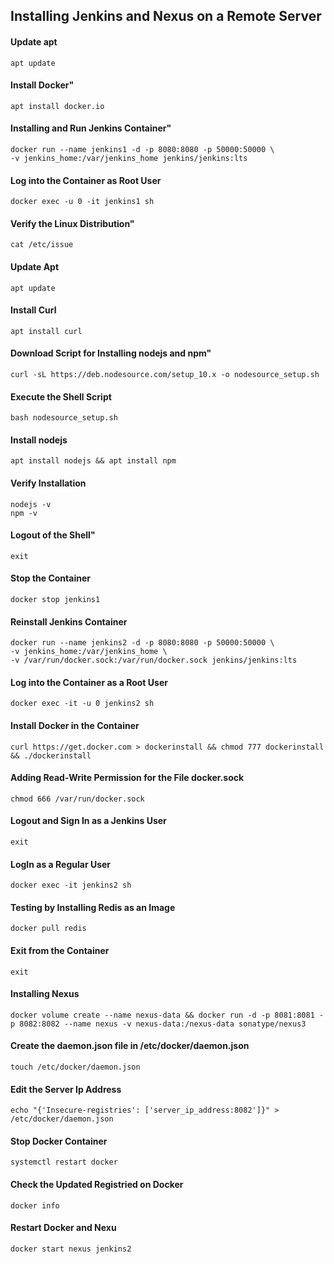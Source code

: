 ## Installing Jenkins and Nexus on a Remote Server
#### Update apt
    apt update

#### Install Docker"
    apt install docker.io

#### Installing and Run Jenkins Container"
    docker run --name jenkins1 -d -p 8080:8080 -p 50000:50000 \
    -v jenkins_home:/var/jenkins_home jenkins/jenkins:lts

#### Log into the Container as Root User
    docker exec -u 0 -it jenkins1 sh

#### Verify the Linux Distribution"
    cat /etc/issue

#### Update Apt
    apt update

#### Install Curl
    apt install curl

#### Download Script for Installing nodejs and npm"
    curl -sL https://deb.nodesource.com/setup_10.x -o nodesource_setup.sh

#### Execute the Shell Script
    bash nodesource_setup.sh

#### Install nodejs
    apt install nodejs && apt install npm

#### Verify Installation
    nodejs -v
    npm -v

#### Logout of the Shell"
    exit
    
#### Stop the Container
    docker stop jenkins1

#### Reinstall Jenkins Container
    docker run --name jenkins2 -d -p 8080:8080 -p 50000:50000 \
    -v jenkins_home:/var/jenkins_home \
    -v /var/run/docker.sock:/var/run/docker.sock jenkins/jenkins:lts

#### Log into the Container as a Root User
    docker exec -it -u 0 jenkins2 sh

#### Install Docker in the Container
    curl https://get.docker.com > dockerinstall && chmod 777 dockerinstall && ./dockerinstall

#### Adding Read-Write Permission for the File docker.sock
    chmod 666 /var/run/docker.sock

#### Logout and Sign In as a Jenkins User
    exit
    
#### LogIn as a Regular User
    docker exec -it jenkins2 sh

#### Testing by Installing Redis as an Image
    docker pull redis
    
#### Exit from the Container
    exit
    
#### Installing Nexus
    docker volume create --name nexus-data && docker run -d -p 8081:8081 -p 8082:8082 --name nexus -v nexus-data:/nexus-data sonatype/nexus3

#### Create the daemon.json file in /etc/docker/daemon.json
    touch /etc/docker/daemon.json
    
#### Edit the Server Ip Address
    echo "{'Insecure-registries': ['server_ip_address:8082']}" > /etc/docker/daemon.json

#### Stop Docker Container
    systemctl restart docker 
    
#### Check the Updated Registried on Docker
    docker info
    
#### Restart Docker and Nexu
    docker start nexus jenkins2


